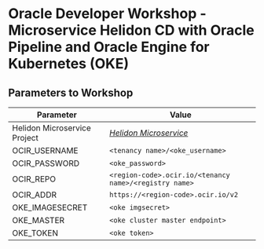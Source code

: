 # Oracle Developer Workshop - Microservice Helidon CD with Oracle Pipeline and Oracle Engine for Kubernetes (OKE)

## Parameters to Workshop

| Parameter                    | Value                                                     |
| ---------------------------- | --------------------------------------------------------- |
| Helidon Microservice Project | *[Helidon Microservice](https://github.com/pasimoes/helidon-quickstart-se)* |
| OCIR_USERNAME                | `<tenancy name>/<oke_username>`                           |
| OCIR_PASSWORD                | `<oke_password>`                                          |
| OCIR_REPO                    | `<region-code>.ocir.io/<tenancy name>/<registry name>`    |
| OCIR_ADDR                    | `https://<region-code>.ocir.io/v2`                        | 
| OKE_IMAGESECRET              | `<oke imgsecret>`                                         |
| OKE_MASTER                   | `<oke cluster master endpoint>`                           |
| OKE_TOKEN                    | `<oke token>`                                             |

